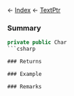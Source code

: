 ← [Index](Api-Index) ← [TextPtr](VRage.Game.ModAPI.Ingame.Utilities.TextPtr)

### Summary

```csharp
private public Char
```csharp

### Returns

### Example

### Remarks

